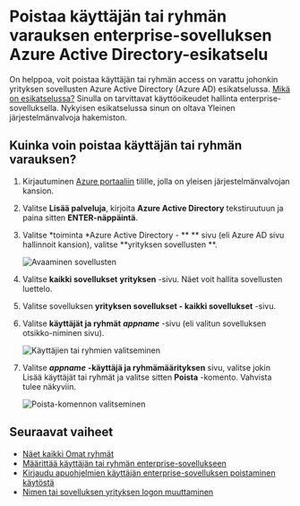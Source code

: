 <properties
    pageTitle="Poistaa käyttäjän tai ryhmän varauksen enterprise-sovelluksen Azure Active Directory-esikatselu | Microsoft Azure"
    description="Käyttäjän tai ryhmän access-tehtävän poistamisesta enterprise-sovelluksen Azure Active Directory"
    services="active-directory"
    documentationCenter=""
    authors="curtand"
    manager="femila"
    editor=""/>

<tags
    ms.service="active-directory"
    ms.workload="identity"
    ms.tgt_pltfrm="na"
    ms.devlang="na"
    ms.topic="article"
    ms.date="09/30/2016"
    ms.author="curtand"/>


# <a name="remove-a-user-or-group-assignment-from-an-enterprise-app-in-azure-active-directory-preview"></a>Poistaa käyttäjän tai ryhmän varauksen enterprise-sovelluksen Azure Active Directory-esikatselu

On helppoa, voit poistaa käyttäjän tai ryhmän access on varattu johonkin yrityksen sovellusten Azure Active Directory (Azure AD) esikatselussa. [Mikä on esikatselussa?](active-directory-preview-explainer.md) Sinulla on tarvittavat käyttöoikeudet hallinta enterprise-sovelluksella. Nykyisen esikatselussa sinun on oltava Yleinen järjestelmänvalvoja hakemiston.

## <a name="how-do-i-remove-a-user-or-group-assignment"></a>Kuinka voin poistaa käyttäjän tai ryhmän varauksen?

1. Kirjautuminen [Azure portaaliin](https://portal.azure.com) tilille, jolla on yleisen järjestelmänvalvojan kansion.

2. Valitse **Lisää palveluja**, kirjoita **Azure Active Directory** tekstiruutuun ja paina sitten **ENTER-näppäintä**.

3. Valitse *toiminta *Azure Active Directory - ** ** sivu (eli Azure AD sivu hallinnoit kansion), valitse **yrityksen sovellusten **.

    ![Avaaminen sovellusten](./media/active-directory-coreapps-remove-assignment-user-azure-portal/open-enterprise-apps.png)

4. Valitse **kaikki sovellukset** **yrityksen** -sivu. Näet voit hallita sovellusten luettelo.

5. Valitse sovelluksen **yrityksen sovellukset - kaikki sovellukset** -sivu.

6. Valitse **käyttäjät ja ryhmät** ***appname*** -sivu (eli valitun sovelluksen otsikko-niminen sivu).

    ![Käyttäjien tai ryhmien valitseminen](./media/active-directory-coreapps-remove-assignment-user-azure-portal/remove-app-users.png)

7. Valitse ***appname*** **-käyttäjä ja ryhmämäärityksen** sivu, valitse jokin Lisää käyttäjät tai ryhmät ja valitse sitten **Poista** -komento. Vahvista tulee näkyviin.

    ![Poista-komennon valitseminen](./media/active-directory-coreapps-remove-assignment-user-azure-portal/remove-users.png)

## <a name="next-steps"></a>Seuraavat vaiheet

- [Näet kaikki Omat ryhmät](active-directory-groups-view-azure-portal.md)
- [Määrittää käyttäjän tai ryhmän enterprise-sovellukseen](active-directory-coreapps-assign-user-azure-portal.md)
- [Kirjaudu apuohjelmien käyttäjän enterprise-sovelluksen poistaminen käytöstä](active-directory-coreapps-disable-app-azure-portal.md)
- [Nimen tai sovelluksen yrityksen logon muuttaminen](active-directory-coreapps-change-app-logo-user-azure-portal.md)

